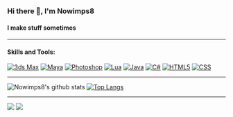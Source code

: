 ### Hi there 👋, I'm Nowimps8
#### I make stuff sometimes

---

#### Skills and Tools:
[![3ds Max](https://img.shields.io/badge/-3ds_Max-black?style=flat-square&logo=autodesk)](https://www.autodesk.com/products/3ds-max/overview)
[![Maya](https://img.shields.io/badge/-Maya-black?style=flat-square&logo=autodesk)](https://www.autodesk.com/products/maya/overview)
[![Photoshop](https://img.shields.io/badge/-Photoshop-black?style=flat-square&logo=adobe-photoshop)](https://www.adobe.com/products/photoshop.html)
[![Lua](https://img.shields.io/badge/-Lua-black?style=flat-square&logo=lua)](https://www.lua.org/)
[![Java](https://img.shields.io/badge/-Java-black?style=flat-square&logo=java)](https://www.java.com/)
[![C#](https://img.shields.io/badge/-C%23-black?style=flat-square&logo=c-sharp)](https://docs.microsoft.com/en-us/dotnet/csharp/)
[![HTML5](https://img.shields.io/badge/-HTML5-black?style=flat-square&logo=html5)](https://developer.mozilla.org/en-US/docs/Web/Guide/HTML/HTML5)
[![CSS](https://img.shields.io/badge/-CSS3-black?style=flat-square&logo=css3)](https://developer.mozilla.org/en-US/docs/Web/CSS)

---

![Nowimps8's github stats](https://github-readme-stats.vercel.app/api?username=nowimps8&show_icons=true&theme=bear)
[![Top Langs](https://github-readme-stats.vercel.app/api/top-langs/?username=nowimps8)](https://github.com/nowimps8/github-readme-stats)

---

[![](https://img.shields.io/github/followers/Nowimps8?style=for-the-badge)](https://github.com/Nowimps8)
[![](https://komarev.com/ghpvc/?username=Nowimps8&color=blue&style=for-the-badge)](https://github.com/Nowimps8)
